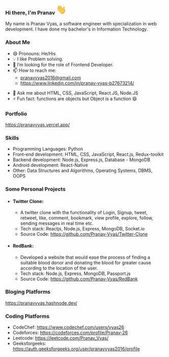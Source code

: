 <!-- ### Hi there, I'm Pranav 👋 -->
### Hi there, I'm Pranav <img alt="👋" src="https://raw.githubusercontent.com/ABSphreak/ABSphreak/master/gifs/Hi.gif" width="32" height="32"/>


My name is Pranav Vyas, a software engineer with specialization in web development. I have done my bachelor's in Information Technology.

### About Me
- 😄 Pronouns: He/His
- 💡 I like Problem solving.
- 👯 I’m looking for the role of Frontend Developer.
- 📫 How to reach me:
  - pranavvyas2016@gmail.com
  - https://www.linkedin.com/in/pranav-vyas-b27673214/
<!-- - 🌱 I’m currently learning ... -->
<!-- - 🤔 I’m looking for help with ... -->
- 💬 Ask me about HTML, CSS, JavaScript, React.JS, Node.JS
- ⚡ Fun fact: functions are objects but Object is a function 😄

### Portfolio
https://pranavvyas.vercel.app/

### Skills
- Programming Languages: Python
- Front-end development: HTML, CSS, JavaScript, React.js, Redux-toolkit
- Backend development: Node.js, Express.js, Database - MongoDB
- Android development: React-Native
- Other: Data Structures and Algorithms, Operating Systems, DBMS, OOPS

### Some Personal Projects
- #### Twitter Clone:
  - A twitter clone with the functionality of Login, Signup, tweet, retweet, like, comment, bookmark, view profile, explore, follow, sending messages in real time etc.
  - Tech stack: Reactjs, Node.js, Express, MongoDB, Socket.io
  - Source Code: https://github.com/Pranav-Vyas/Twitter-Clone
- #### RedBank:
  - Developed a website that would ease the process of finding a suitable blood donor and donating the blood for greater cause according to the location of the user.
  - Tech stack: Node.js, Express, MongoDB, Passport.js
  - Source Code: https://github.com/Pranav-Vyas/RedBank

### Bloging Platforms
https://pranavvyas.hashnode.dev/

### Coding Platforms
- CodeChef: https://www.codechef.com/users/vyas26
- Codeforces: https://codeforces.com/profile/Pranav-26
- Leetcode: https://leetcode.com/Pranav_Vyas/
- Geeksforgeeks: https://auth.geeksforgeeks.org/user/pranavvyas2016/profile
